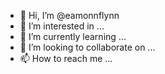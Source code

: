 - 👋 Hi, I’m @eamonnflynn
- 👀 I’m interested in ...
- 🌱 I’m currently learning ...
- 💞️ I’m looking to collaborate on ...
- 📫 How to reach me ...

<!---
eamonnflynn/eamonnflynn is a ✨ special ✨ repository because its `README.md` (this file) appears on your GitHub profile.
You can click the Preview link to take a look at your changes.
--->

